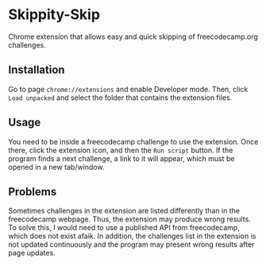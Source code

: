 # Skippity-Skip
Chrome extension that allows easy and quick skipping of freecodecamp.org challenges. 

## Installation
Go to page `chrome://extensions` and enable Developer mode. Then, click `Load unpacked` and select the folder that contains the extension files.

## Usage
You need to be inside a freecodecamp challenge to use the extension. Once there, click the extension icon, and then the `Run script` button. If the program finds a next challenge, a link to it will appear, which must be opened in a new tab/window.

## Problems
Sometimes challenges in the extension are listed differently than in the freecodecamp webpage. Thus, the extension may produce wrong results. To solve this, I would need to use a published API from freecodecamp, which does not exist afaik. In addition, the challenges list in the extension is not updated continuously and the program may present wrong results after page updates.
